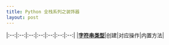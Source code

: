 ```yaml
---
title: Python 全栈系列之装饰器
layout: post
---
```


<div id='toggle'></div>

|:--:|:--:|:--:|:--:|:--:|:--:|:--:|
|**[字符串类型](#z1)**|创建|对应操作|内置方法|
